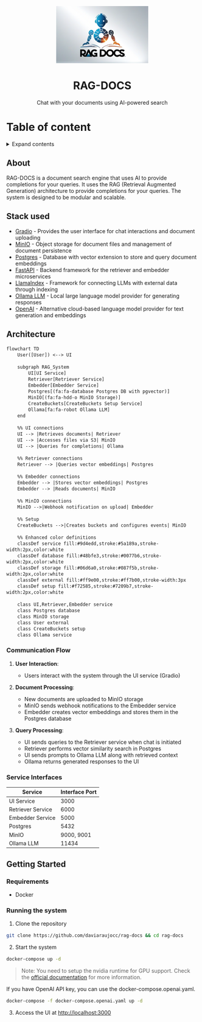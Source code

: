 <p align="center">
<img src="assets/images/logo.png" height="150">
</p>
<h1 align="center">
RAG-DOCS
</h1>
<p align="center">
Chat with your documents using AI-powered search 
<p>

# Table of content

<details>
<summary>Expand contents</summary>

- [About](#about)
- [Architecture](#architecture)
- [Getting Started](#getting-started)
  - [Requirements](#requirements)
  - [Installation](#installation)
  - [Configuration](#configuration)
  - [Running the system](#running-the-system)

</details>

## About

RAG-DOCS is a document search engine that uses AI to provide completions for your queries. It uses the RAG (Retrieval Augmented Generation) architecture to provide completions for your queries. The system is designed to be modular and scalable.

## Stack used

- [Gradio](https://www.gradio.app/) - Provides the user interface for chat interactions and document uploading
- [MinIO](https://min.io/) - Object storage for document files and management of document persistence
- [Postgres](https://www.postgresql.org/) - Database with vector extension to store and query document embeddings
- [FastAPI](https://fastapi.tiangolo.com/) - Backend framework for the retriever and embedder microservices
- [LlamaIndex](https://www.llamaindex.ai/) - Framework for connecting LLMs with external data through indexing
- [Ollama LLM](https://ollama.com/) - Local large language model provider for generating responses
- [OpenAI](https://openai.com/) - Alternative cloud-based language model provider for text generation and embeddings

## Architecture

```mermaid
flowchart TD
    User([User]) <--> UI
    
    subgraph RAG_System
        UI[UI Service]
        Retriever[Retriever Service]
        Embedder[Embedder Service]
        Postgres[(fa:fa-database Postgres DB with pgvector)]
        MinIO[(fa:fa-hdd-o MinIO Storage)]
        CreateBuckets[CreateBuckets Setup Service]
        Ollama[fa:fa-robot Ollama LLM]
    end
    
    %% UI connections
    UI --> |Retrieves documents| Retriever
    UI --> |Accesses files via S3| MinIO
    UI --> |Queries for completions| Ollama
    
    %% Retriever connections
    Retriever --> |Queries vector embeddings| Postgres
    
    %% Embedder connections
    Embedder --> |Stores vector embeddings| Postgres
    Embedder --> |Reads documents| MinIO
    
    %% MinIO connections
    MinIO -->|Webhook notification on upload| Embedder
    
    %% Setup
    CreateBuckets -->|Creates buckets and configures events| MinIO
    
    %% Enhanced color definitions
    classDef service fill:#9d4edd,stroke:#5a189a,stroke-width:2px,color:white
    classDef database fill:#48bfe3,stroke:#0077b6,stroke-width:2px,color:white
    classDef storage fill:#06d6a0,stroke:#087f5b,stroke-width:2px,color:white
    classDef external fill:#ff9e00,stroke:#ff7b00,stroke-width:3px
    classDef setup fill:#f72585,stroke:#7209b7,stroke-width:2px,color:white
    
    class UI,Retriever,Embedder service
    class Postgres database
    class MinIO storage
    class User external
    class CreateBuckets setup
    class Ollama service
```

### Communication Flow

1. **User Interaction**:
   - Users interact with the system through the UI service (Gradio)

2. **Document Processing**:
   - New documents are uploaded to MinIO storage
   - MinIO sends webhook notifications to the Embedder service
   - Embedder creates vector embeddings and stores them in the Postgres database

3. **Query Processing**:
   - UI sends queries to the Retriever service when chat is initiated
   - Retriever performs vector similarity search in Postgres
   - UI sends prompts to Ollama LLM along with retrieved context
   - Ollama returns generated responses to the UI

### Service Interfaces

| Service | Interface Port |
|---------|---------------|
| UI Service | 3000 |
| Retriever Service | 6000 |
| Embedder Service | 5000 |
| Postgres | 5432 |
| MinIO | 9000, 9001 |
| Ollama LLM | 11434 |


## Getting Started

### Requirements

- Docker

### Running the system

1. Clone the repository

```bash
git clone https://github.com/daviaraujocc/rag-docs && cd rag-docs
```

2. Start the system

```bash
docker-compose up -d
```

> Note: You need to setup the nvidia runtime for GPU support. Check the [official documentation](https://docs.docker.com/config/containers/resource_constraints/#access-an-nvidia-gpu) for more information.

If you have OpenAI API key, you can use the docker-compose.openai.yaml.

```bash
docker-compose -f docker-compose.openai.yaml up -d
```

3. Access the UI at [http://localhost:3000](http://localhost:3000)